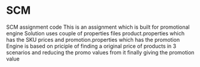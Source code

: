 # SCM
SCM assignment code
This is an assignment which is built for promotional engine
Solution uses couple of properties files product.properties which has the SKU prices and promotion.properties which has the promotion
Engine is based on priciple of finding a original price of products in 3 scenarios and reducing the promo values from it finally giving the promotion value
